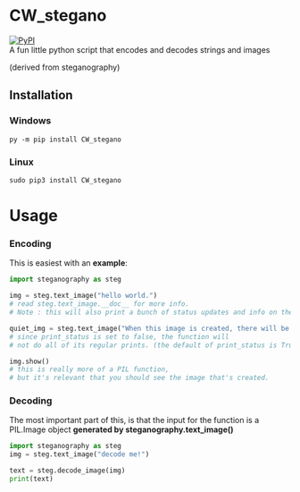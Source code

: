 # CW_stegano
[![PyPI](https://img.shields.io/badge/pypi-v1.0.6-blue.svg)](https://pypi.python.org/pypi?:action=display&name=CW_stegano&version=1.0.6)    
A fun little python script that encodes and decodes strings and images    

(derived from steganography)

## Installation
### Windows
```batch
py -m pip install CW_stegano
```
### Linux
```Shell
sudo pip3 install CW_stegano
```
# Usage
### Encoding
This is easiest with an **example**:
```Python
import steganography as steg

img = steg.text_image("hello world.")
# read steg.text_image.__doc__ for more info.
# Note : this will also print a bunch of status updates and info on the computation

quiet_img = steg.text_image("When this image is created, there will be no printing",print_status=False)
# since print_status is set to false, the function will 
# not do all of its regular prints. (the default of print_status is True)

img.show()
# this is really more of a PIL function,
# but it's relevant that you should see the image that's created.
```
### Decoding
The most important part of this, is that the input for the function is a PIL.Image object **generated by steganography.text_image()**
```Python
import steganography as steg
img = steg.text_image("decode me!")

text = steg.decode_image(img)
print(text)
```
